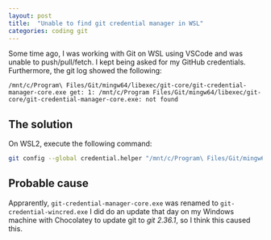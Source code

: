 ```yaml
---
layout: post
title:  "Unable to find git credential manager in WSL"
categories: coding git
---
```



Some time ago, I was working with Git on WSL using VSCode and was unable to push/pull/fetch. I kept being asked for my GitHub credentials. Furthermore, the git log showed the following:

`/mnt/c/Program\ Files/Git/mingw64/libexec/git-core/git-credential-manager-core.exe get: 1: /mnt/c/Program Files/Git/mingw64/libexec/git-core/git-credential-manager-core.exe: not found`

## The solution

On WSL2, execute the following command:

```bash
git config --global credential.helper "/mnt/c/Program\ Files/Git/mingw64/libexec/git-core/git-credential-wincred.exe"
```

## Probable cause

Apprarently, `git-credential-manager-core.exe` was renamed to `git-credential-wincred.exe`
I did do an update that day on my Windows machine with Chocolatey to update git to *git 2.36.1*, so I think this caused this.
